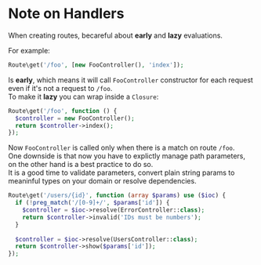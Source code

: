 # Note on Handlers

When creating routes, becareful about **early** and **lazy** evaluations.

For example:

```php
Route\get('/foo', [new FooController(), 'index']);
```

Is **early**, which means it will call `FooController` constructor for each request even if it's not a request to `/foo`.<br>
To make it **lazy** you can wrap inside a `Closure`:

```php
Route\get('/foo', function () {
  $controller = new FooController();
  return $controller->index();
});
```

Now `FooController` is called only when there is a match on route `/foo`.<br>
One downside is that now you have to explictly manage path parameters, on the other hand is a best practice to do so.<br>
It is a good time to validate parameters, convert plain string params to meaninful types on your domain or resolve dependencies.

```php
Route\get('/users/{id}', function (array $params) use ($ioc) {  
  if (!preg_match('/[0-9]+/', $params['id']) {
    $controller = $ioc->resolve(ErrorController::class);
    return $controller->invalid('IDs must be numbers');
  }
  
  $controller = $ioc->resolve(UsersController::class);
  return $controller->show($params['id']);
});
```
